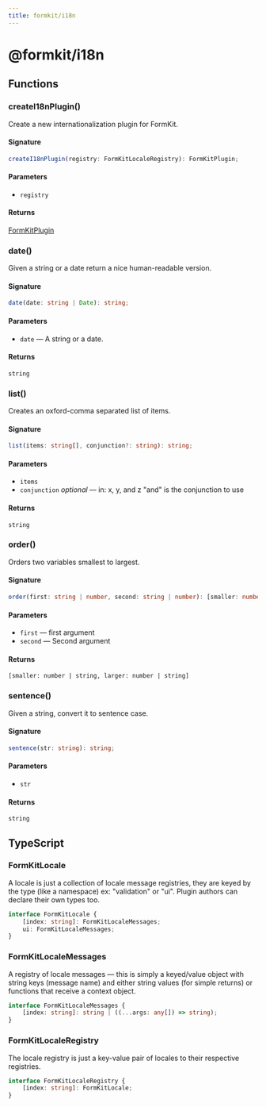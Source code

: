 ```yaml
---
title: formkit/i18n
---
```


# @formkit/i18n

<page-toc></page-toc>

## Functions

### createI18nPlugin()

Create a new internationalization plugin for FormKit.

#### Signature

```typescript
createI18nPlugin(registry: FormKitLocaleRegistry): FormKitPlugin;
```

#### Parameters

* `registry`

#### Returns

[FormKitPlugin](/api-reference/formkit-core#formkitplugin)

### date()

Given a string or a date return a nice human-readable version.

#### Signature

```typescript
date(date: string | Date): string;
```

#### Parameters

* `date` — A string or a date.

#### Returns

`string`

### list()

Creates an oxford-comma separated list of items.

#### Signature

```typescript
list(items: string[], conjunction?: string): string;
```

#### Parameters

* `items`
* `conjunction` *optional* — in: x, y, and z "and" is the conjunction to use

#### Returns

`string`

### order()

Orders two variables smallest to largest.

#### Signature

```typescript
order(first: string | number, second: string | number): [smaller: number | string, larger: number | string];
```

#### Parameters

* `first` — first argument
* `second` — Second argument

#### Returns

`[smaller: number | string, larger: number | string]`

### sentence()

Given a string, convert it to sentence case.

#### Signature

```typescript
sentence(str: string): string;
```

#### Parameters

* `str`

#### Returns

`string`

## TypeScript

### FormKitLocale

A locale is just a collection of locale message registries, they are keyed by the type (like a namespace) ex: "validation" or "ui". Plugin authors can declare their own types too.

```typescript
interface FormKitLocale {
    [index: string]: FormKitLocaleMessages;
    ui: FormKitLocaleMessages;
}
```

### FormKitLocaleMessages

A registry of locale messages — this is simply a keyed/value object with string keys (message name) and either string values (for simple returns) or functions that receive a context object.

```typescript
interface FormKitLocaleMessages {
    [index: string]: string | ((...args: any[]) => string);
}
```

### FormKitLocaleRegistry

The locale registry is just a key-value pair of locales to their respective registries.

```typescript
interface FormKitLocaleRegistry {
    [index: string]: FormKitLocale;
}
```